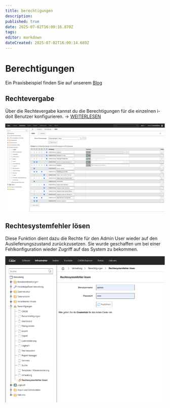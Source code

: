 ```yaml
---
title: berechtigungen
description: 
published: true
date: 2025-07-02T16:00:16.870Z
tags: 
editor: markdown
dateCreated: 2025-07-02T16:00:14.689Z
---
```


# Berechtigungen

Ein Praxisbeispiel finden Sie auf unserem [Blog](https://www.i-doit.com/blog/das-rechtesystem-in-i-doit/)

## Rechtevergabe

Über die Rechtevergabe kannst du die Berechtigungen für die einzelnen i-doit Benutzer konfigurieren. → [WEITERLESEN](../../effizientes-dokumentieren/rechteverwaltung/index.md)

[![Rechtevergabe](../../assets/images/de/administration/verwaltung/berechtigungen/1-rs.png)](../../assets/images/de/administration/verwaltung/berechtigungen/1-rs.png)

## Rechtesystemfehler lösen

Diese Funktion dient dazu die Rechte für den Admin User wieder auf den Auslieferungszustand zurückzusetzen. Sie wurde geschaffen um bei einer Fehlkonfiguration wieder Zugriff auf das System zu bekommen.

[![Rechtesystemfehler lösen](../../assets/images/de/administration/verwaltung/berechtigungen/2-rs.png)](../../assets/images/de/administration/verwaltung/berechtigungen/2-rs.png)
